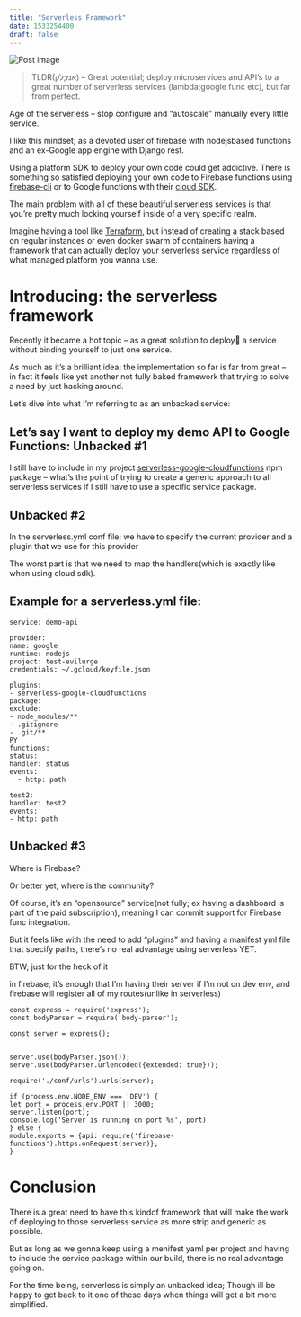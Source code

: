 ```yaml
---
title: "Serverless Framework"
date: 1533254400
draft: false
---
```

![Post image](https://firebasestorage.googleapis.com/v0/b/shell-gems.appspot.com/o/posts%2FScreenshot-from-2018-08-03-09-46-37.png?alt=media)
> TLDR(אמ;לק) – Great potential; deploy microservices and API’s to a great number of serverless services (lambda;google func etc), but far from perfect.

Age of the serverless – stop configure and “autoscale” manually every little service.

I like this mindset; as a devoted user of firebase with nodejsbased functions and an ex-Google app engine with Django rest.

Using a platform SDK to deploy your own code could get addictive. There is something so satisfied deploying your own code to Firebase functions using [firebase-cli](https://www.npmjs.com/package/firebase-tools) or to Google functions with their [cloud SDK](https://cloud.google.com/sdk/).

The main problem with all of these beautiful serverless services is that you’re pretty much locking yourself inside of a very specific realm.

Imagine having a tool like [Terraform](https://www.terraform.io/), but instead of creating a stack based on regular instances or even docker swarm of containers having a framework that can actually deploy your serverless service regardless of what managed platform you wanna use.

Introducing: the serverless framework
===

Recently it became a hot topic – as a great solution to deploy a service without binding yourself to just one service.

As much as it’s a brilliant idea; the implementation so far is far from great – in fact it feels like yet another not fully baked framework that trying to solve a need by just hacking around.

Let’s dive into what I’m referring to as an unbacked service:



Let’s say I want to deploy my demo API to Google Functions:
Unbacked #1
---

I still have to include in my project [serverless-google-cloudfunctions](https://www.npmjs.com/package/serverless-google-cloudfunctions) npm package – what’s the point of trying to create a generic approach to all serverless services if I still have to use a specific service package.


Unbacked #2
---
In the serverless.yml conf file; we have to specify the current provider and a plugin that we use for this provider

The worst part is that we need to map the handlers(which is exactly like when using cloud sdk).


Example for a serverless.yml file:
---
```
service: demo-api

provider:
name: google
runtime: nodejs
project: test-evilurge
credentials: ~/.gcloud/keyfile.json

plugins:
- serverless-google-cloudfunctions
package:
exclude:
- node_modules/**
- .gitignore
- .git/**
PY
functions:
status:
handler: status
events:
  - http: path

test2:
handler: test2
events:
- http: path
```

Unbacked #3
---

Where is Firebase?

Or better yet; where is the community?

Of course, it’s an “opensource” service(not fully; ex having a dashboard is part of the paid subscription), meaning I can commit support for  Firebase func integration.

But it feels like with the need to add “plugins” and having a manifest yml file that specify paths, there’s no real advantage using serverless YET.



BTW; just for the heck of it

in firebase, it’s enough that I’m having their server if I’m not on dev env, and firebase will register all of my routes(unlike in serverless)
```
const express = require('express');
const bodyParser = require('body-parser');

const server = express();


server.use(bodyParser.json());
server.use(bodyParser.urlencoded({extended: true}));

require('./conf/urls').urls(server);

if (process.env.NODE_ENV === 'DEV') {
let port = process.env.PORT || 3000;
server.listen(port);
console.log('Server is running on port %s', port)
} else {
module.exports = {api: require('firebase-functions').https.onRequest(server)};
}
```

Conclusion
===

There is a great need to have this kindof framework that will make the work of deploying to those serverless service as more strip and generic as possible.

But as long as we gonna keep using a menifest yaml per project and having to include the service package within our build, there is no real advantage going on.

For the time being, serverless is simply an unbacked idea; Though ill be happy to get back to it one of these days when things will get a bit more simplified.
